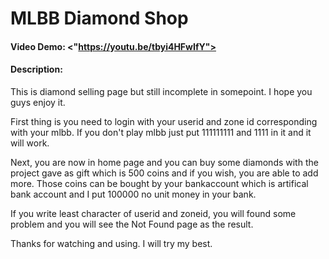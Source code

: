 # MLBB Diamond Shop
#### Video Demo:  <"https://youtu.be/tbyi4HFwIfY">
#### Description:
This is diamond selling page but still incomplete in somepoint. I hope you guys enjoy it.

First thing is you need to login with your userid and zone id corresponding with your mlbb. If you don't play mlbb just put 111111111 and 1111 in it and it will
work.

Next, you are now in home page and you can buy some diamonds with the project gave as gift which is 500 coins and if you wish, you are able to add more.
Those coins can be bought by your bankaccount which is artifical bank account and I put 100000 no unit money in your bank.

If you write least character of userid and zoneid, you will found some problem and you will see the Not Found page as the result.

Thanks for watching and using. I will try my best.